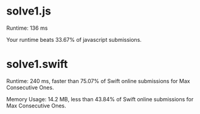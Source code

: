 # solve1.js

Runtime: 136 ms

Your runtime beats 33.67% of javascript submissions.

# solve1.swift

Runtime: 240 ms, faster than 75.07% of Swift online submissions for Max Consecutive Ones.

Memory Usage: 14.2 MB, less than 43.84% of Swift online submissions for Max Consecutive Ones.
